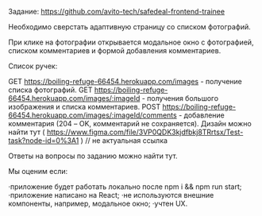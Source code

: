 Задание:
​https://github.com/avito-tech/safedeal-frontend-trainee

Необходимо сверстать адаптивную страницу со списком фотографий.​

При клике на фотографии открывается модальное окно с фотографией, списком комментариев и формой добавления комментариев.​

Список ручек:

GET https://boiling-refuge-66454.herokuapp.com/images - получение списка фотографий.
GET https://boiling-refuge-66454.herokuapp.com/images/:imageId - получения большого изображения и списка комментариев.
POST https://boiling-refuge-66454.herokuapp.com/images/:imageId/comments - добавление комментария (204 – OK, комментарий не сохраняется).
​Дизайн можно найти тут ( https://www.figma.com/file/3VP0QDK3kjdfbkj8TRrtsx/Test-task?node-id=0%3A1 )​ // не актуальная ссылка

Ответы на вопросы по заданию можно найти тут.​

Мы оценим если:

·приложение будет работать локально после npm i && npm run start;
·приложение написано на React;
·не используются внешние компоненты, например, модальное окно;
·учтен UX.
